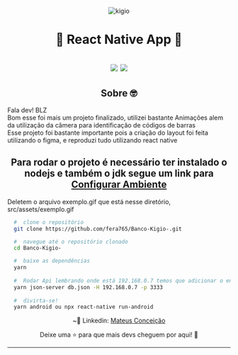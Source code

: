<p align="center">
<img alt="kigio" src="https://i.ibb.co/93P5DHf/exemplo.gif" />
</p>
<h1 align="center">
  🚀 React Native App 🚀
  <p align="center">
  <img src="https://img.shields.io/badge/tech-front--end-green" />

  <a href="https://reactjs.org/">
    <img src="https://img.shields.io/badge/framework-reactnative-blue" />
  </a>
  </p>
</h1>
<h2 align="center">
  Sobre 🤓
</h2>

<p>
  Fala dev! BLZ<br />
  Bom esse foi mais um projeto finalizado, utilizei bastante Animações alem da utilização da câmera para identificação de códigos de barras<br />
  Esse projeto foi bastante importante pois a criação do layout foi feita utilizando o figma, e reproduzi tudo utilizando react native
</p>

<h2 align="center">
  Para rodar o projeto é necessário ter instalado o nodejs e também o jdk segue um link para <a href="https://react-native.rocketseat.dev">Configurar Ambiente</a>
</h2>

<p>Deletem o arquivo exemplo.gif que está nesse diretório, src/assets/exemplo.gif</>

```bash
  #  clone o repositório
  git clone https://github.com/fera765/Banco-Kigio-.git

  #  navegue até o repositório clonado
  cd Banco-Kigio-

  #  baixe as dependências
  yarn
  
  #  Rodar Api lembrando onde está 192.168.0.7 temos que adicionar o endereço ip da sua maquinha na rede, tambem alterar o arquivo dentro de src/services/api.ts 
  yarn json-server db.json -H 192.168.0.7 -p 3333
  
  #  divirta-se!
  yarn android ou npx react-native run-android
```
<p align="center">
  ~💜  Linkedin: <a href="https://www.linkedin.com/in/lord775/">Mateus Conceição</a>
</p>

<p align="center">
  Deixe uma ⭐ para que mais devs cheguem por aqui! 🚀
</p>

<hr>
